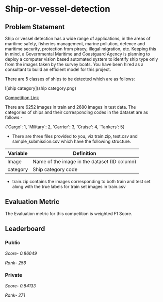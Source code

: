 # Ship-or-vessel-detection

## Problem Statement

Ship or vessel detection has a wide range of applications, in the areas of maritime safety,  fisheries management, marine pollution, defence and maritime security, protection from piracy, illegal migration, etc.
Keeping this in mind, a Governmental Maritime and Coastguard Agency is planning to deploy a computer vision based automated system to identify ship type only from the images taken by the survey boats. You have been hired as a consultant to build an efficient model for this project.

There are 5 classes of ships to be detected which are as follows:


![ship category](ship category.png)

[Competition Link](https://datahack.analyticsvidhya.com/contest/game-of-deep-learning/)


There are 6252 images in train and 2680 images in test data. The categories of ships and their corresponding codes in the dataset are as follows -

{'Cargo': 1, 
'Military': 2, 
'Carrier': 3, 
'Cruise': 4, 
'Tankers': 5}

*	There are three files provided to you, viz train.zip, test.csv and sample_submission.csv which have the following structure.

|Variable	|Definition|
|---------|-----------|
|Image	|Name of the image in the dataset (ID column)|
|category	|Ship category code|

* train.zip contains the images corresponding to both train and test set along with the true labels for train set images in train.csv

## Evaluation Metric

The Evaluation metric for this competition is weighted F1 Score.

## Leaderboard

### Public   

*Score*- *0.86049*

*Rank*-   *256*

             

### Private  

*Score*-  *0.84133*        

*Rank*-    *271*




 

